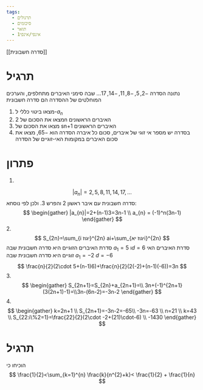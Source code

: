 ```yaml
---
tags:
  - תרגולים
  - סיכומים
  - תואר
  - אינפי/אינפי1
---
```

[[סדרה חשבונית]]
# תרגיל
נתונה הסדרה $-2,5,-8,11,-14,17\dots$ שבה סימני האיברים מתחלפים, והערכים המוחלטים של ההסדרה הם סדרה חשבונית
1. מצאו ביטוי כללי ל-$a_{n}$
2. מצאו את הסכום של 2n האיברים הראשונים
3. מצאו את הסכום של sn+1 האיברים הראשונים
4. בסדרה יש מספר אי זוגי של איברים, סכום כל איברה הסדרה הוא $-65$, מצאו את סכום האיברים במקומות האי-זוגיים של הסדרה
# פתרון
1.
$$
|a_{n}|=2,5,8,11,14,17,\dots
$$
סדרה חשבונית עם איבר ראשון 2 והפרש 3.
ולכן לפי נוסחא:
$$
\begin{gather}
|a_{n}|=2+(n-1)3=3n-1 \\
a_{n} = (-1)^n(3n-1)
\end{gather}
$$
2.
$$
S_{2n}=\sum_{i יגוז}^{2n} ai+\sum_{יגוז יאi}^{2n}
$$
סדרת האיברים הזוגיים היא סדרה חשבונית שבה $a_{1}=5$ ו$d=6$
סדרת האיברים האי זוגיים היא סדרה חשבונית שבה $a_{1}=-2$ $d=-6$
$$
\frac{n}{2}(2\cdot 5+(n-1)6)+\frac{n}{2}(2(-2)+(n-1)(-6))=3n
$$
3.
$$
\begin{gather}
S_{2n+1}=S_{2n}+a_{2n+1}=\\
3n+(-1)^{2n+1}(3(2n+1)-1)=\\3n-(6n-2)=-3n-2
\end{gather}
$$
4.
$$
\begin{gather}
k=2n+1 \\
S_{2n+1}=-3n-2=-65\\
-3n=-63 \\
n=21 \\ 
k=43 \\
S_{22:i\%2=1}=\frac{22}{2}(2\cdot -2+(21)\cdot-6) \\
-1430
\end{gather}
$$
# תרגיל
הוכיחו כי
$$
\frac{1}{2}<\sum_{k=1}^{n} \frac{k}{n^{2}+k}< \frac{1}{2} + \frac{1}{n}
$$

